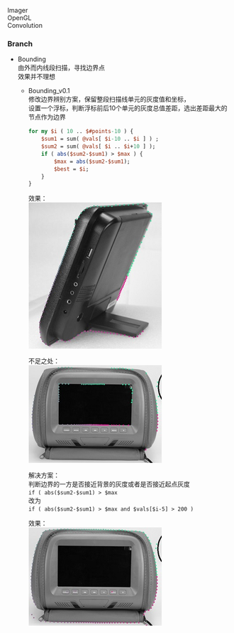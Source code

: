 Imager  
OpenGL  
Convolution  


### Branch  

* Bounding  
  由外而内线段扫描，寻找边界点  
  效果并不理想  

  * Bounding_v0.1  
    修改边界辨别方案，保留整段扫描线单元的灰度值和坐标，  
    设置一个浮标，判断浮标前后10个单元的灰度总值差距，选出差距最大的节点作为边界  

    ```perl
    for my $i ( 10 .. $#points-10 ) {
        $sum1 = sum( @vals[ $i-10 .. $i ] ) ;
        $sum2 = sum( @vals[ $i .. $i+10 ] );
        if ( abs($sum2-$sum1) > $max ) {
            $max = abs($sum2-$sum1);
            $best = $i;
        }
    }
    ```

    效果：  
    ![Bounding_V01_0.jpg](./Bounding_V01_0.jpg)  

    不足之处：  
    ![Bounding_V01_1.jpg](./Bounding_V01_1.jpg)  

    解决方案：  
    判断边界的一方是否接近背景的灰度或者是否接近起点灰度  
    `if ( abs($sum2-$sum1) > $max`  
    改为  
    `if ( abs($sum2-$sum1) > $max and $vals[$i-5] > 200 )`  

    效果：  
    ![Bounding_V01_2.jpg](Bounding_V01_2.jpg)  

